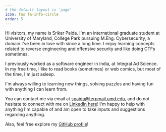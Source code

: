 ```yaml
---
# the default layout is 'page'
icon: fas fa-info-circle
order: 5
---
```


Hi visitors, my name is Srikar Paida. I'm an international graduate student at University of Maryland, College Park pursuing M.Eng. Cybersecurity, a domain I've been in love with since a long time. I enjoy learning concepts related to reverse engineering and offensive security and like doing CTFs sometimes.

I previously worked as a software engineer in India, at Integral Ad Science. In my free time, I like to read books (sometimes) or web comics, but most of the time, I'm just asleep.

I'm always willing to learning new things, solving puzzles and having fun with anything I can learn from.

You can contact me via email at spaida@terpmail.umd.edu, and do not hesitate to connect with me on [LinkedIn here](https://www.linkedin.com/in/srikarpaida/)!
I'm happy to help with anything I'm capable of and am open to take inputs and suggestions regarding anything.

Also, feel free explore my [GitHub profile](https://github.com/thesrikarpaida)!
